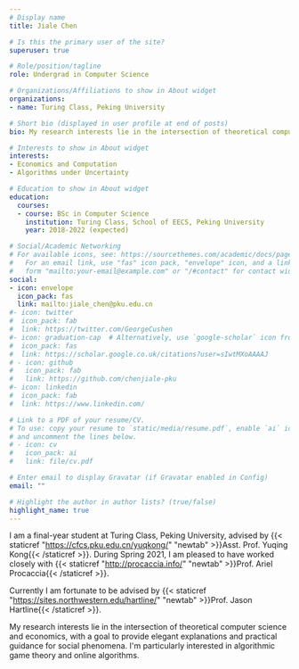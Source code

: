 ```yaml
---
# Display name
title: Jiale Chen

# Is this the primary user of the site?
superuser: true

# Role/position/tagline
role: Undergrad in Computer Science

# Organizations/Affiliations to show in About widget
organizations:
- name: Turing Class, Peking University

# Short bio (displayed in user profile at end of posts)
bio: My research interests lie in the intersection of theoretical computer science and economics, with a goal to provide elegant explanations and practical guidance for social phenomena.

# Interests to show in About widget
interests:
- Economics and Computation
- Algorithms under Uncertainty

# Education to show in About widget
education:
  courses:
  - course: BSc in Computer Science
    institution: Turing Class, School of EECS, Peking University
    year: 2018-2022 (expected)

# Social/Academic Networking
# For available icons, see: https://sourcethemes.com/academic/docs/page-builder/#icons
#   For an email link, use "fas" icon pack, "envelope" icon, and a link in the
#   form "mailto:your-email@example.com" or "/#contact" for contact widget.
social:
- icon: envelope
  icon_pack: fas
  link: mailto:jiale_chen@pku.edu.cn
#- icon: twitter
#  icon_pack: fab
#  link: https://twitter.com/GeorgeCushen
#- icon: graduation-cap  # Alternatively, use `google-scholar` icon from `ai` icon pack
#  icon_pack: fas
#  link: https://scholar.google.co.uk/citations?user=sIwtMXoAAAAJ
# - icon: github
#   icon_pack: fab
#   link: https://github.com/chenjiale-pku
#- icon: linkedin
#  icon_pack: fab
#  link: https://www.linkedin.com/

# Link to a PDF of your resume/CV.
# To use: copy your resume to `static/media/resume.pdf`, enable `ai` icons in `params.toml`, 
# and uncomment the lines below.
# - icon: cv
#   icon_pack: ai
#   link: file/cv.pdf

# Enter email to display Gravatar (if Gravatar enabled in Config)
email: ""

# Highlight the author in author lists? (true/false)
highlight_name: true
---
```


I am a final-year student at Turing Class, Peking University, advised by {{< staticref "https://cfcs.pku.edu.cn/yuqkong/" "newtab" >}}Asst. Prof. Yuqing Kong{{< /staticref >}}. During Spring 2021, I am pleased to have worked closely with {{< staticref "http://procaccia.info/" "newtab" >}}Prof. Ariel Procaccia{{< /staticref >}}.
<!-- Here is a {{< staticref "file/reportHarvard.pdf" "newtab" >}}summary{{< /staticref >}} of the internship at Harvard. -->
Currently I am fortunate to be advised by {{< staticref "https://sites.northwestern.edu/hartline/" "newtab" >}}Prof. Jason Hartline{{< /staticref >}}.

My research interests lie in the intersection of theoretical computer science and economics, with a goal to provide elegant explanations and practical guidance for social phenomena. I'm particularly interested in algorithmic game theory and online algorithms.

<!-- Here is my {{< staticref "file/cv.pdf" "newtab" >}}Curriculum Vitae{{< /staticref >}}. -->